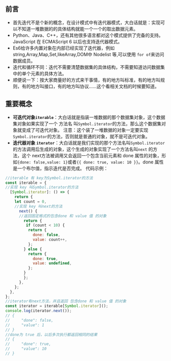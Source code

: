 ## 前言
- 首先迭代不是个新的概念，在设计模式中有迭代器模式，大白话就是：实现可以不知道一堆数据的的具体结构就能一个一个的取出数据元素。
- Python、Java、C++，还有其他很多语言都对这个模式提供了完备的支持。JavaScript 在 ECMAScript 6 以后也支持迭代器模式。
-  Es6给许多内置对象在内部已经实现了迭代器，例如 string,Array,Map,Set,likeArray,DOM中 Nodelist 等,可以使用 `for of`来访问数据成员。
- 迭代和循环不同：迭代不需要清楚数据集的具体结构，不需要知道访问数据集中的单个元素的具体方法。
- 顺便说一下：按大家商量好的方式来干事情，有的地方叫标准，有的地方叫规则，有的地方叫接口，有的地方叫协议......这个看相关文档的时候要知道。

## 重要概念

- **可迭代对象`iterable`**：大白话就是指装一堆数据的那个数据集对象，这个数据集对象如果实现了一个 方法名 叫`Symbol.iterator`的方法，那么这个数据集对象就变成了可迭代对象。
注意：这个装了一堆数据的对象一定要实现`Symbol.iterator`的方法，否则就是普通的对象，就不是可迭代对象。
- **迭代器对象 `iterator`**：大白话就是我们实现的那个方法名叫`Symbol.iterator`的方法调用后生成的对象，这个生成的对象实现了一个方法名叫`next` 的方法，这个 next方法被调用又会返回一个包含当前元素和 done 属性的对象，形如`{done: false,value: 1}`或者`{{ done: true, value: 10 }}`。done 属性是一个布尔值，指示迭代是否完成。
代码示例：
```javascript
//iterable 有 key为Symbol.iterator的方法
const iterable = {
//实现 key 叫Symbol.iterator的方法
  [Symbol.iterator]: () => {
    return {
    let count = 0,
    //实现 key 叫next的方法
      next() {
      //返回固定格式的包含done 和 value 值 的对象
        return {
         if (count < 10) {
          return {
            done: false,
            value: count++,
          };
        } else {
          return {
            done: true,
            value: undefined,
          };
        }
        };
      },
    };
  },
};
//iterator有next方法，并且返回 包含done 和 value 值 的对象
const iterator = iterable[Symbol.iterator]();
console.log(iterator.next());
// {
//     "done": false,
//     "value": 1
// }
//done为 true 后，以后多次执行都返回相同的结果
// {
//     "done": true,
//     "value": 10
// }
```


